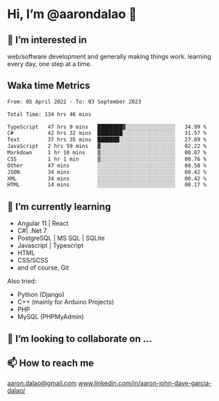 # __Hi, I’m @aarondalao__ 👋 
## 👀 I’m interested in 
web/software development and generally making things work.
learning every day, one step at a time. 

## Waka time Metrics
<!--START_SECTION:waka-->

```txt
From: 05 April 2022 - To: 03 September 2023

Total Time: 134 hrs 46 mins

TypeScript   47 hrs 9 mins   ████████▓░░░░░░░░░░░░░░░░   34.99 %
C#           42 hrs 32 mins  ████████░░░░░░░░░░░░░░░░░   31.57 %
Text         37 hrs 35 mins  ███████░░░░░░░░░░░░░░░░░░   27.89 %
JavaScript   2 hrs 59 mins   ▓░░░░░░░░░░░░░░░░░░░░░░░░   02.22 %
Markdown     1 hr 10 mins    ▒░░░░░░░░░░░░░░░░░░░░░░░░   00.87 %
CSS          1 hr 1 min      ▒░░░░░░░░░░░░░░░░░░░░░░░░   00.76 %
Other        47 mins         ░░░░░░░░░░░░░░░░░░░░░░░░░   00.58 %
JSON         34 mins         ░░░░░░░░░░░░░░░░░░░░░░░░░   00.42 %
XML          34 mins         ░░░░░░░░░░░░░░░░░░░░░░░░░   00.42 %
HTML         14 mins         ░░░░░░░░░░░░░░░░░░░░░░░░░   00.17 %
```

<!--END_SECTION:waka-->

## 🌱 I’m currently learning 

- Angular 11 | React 
- C#| .Net 7
- PostgreSQL | MS SQL | SQLite
- Javascript | Typescript
- HTML 
- CSS/SCSS
- and of course, Git 


Also tried:
- Python (Django)
- C++ (mainly for Arduino Projects)
- PHP
- MySQL (PHPMyAdmin)


## 💞️ I’m looking to collaborate on ...

## 📫 How to reach me 
aaron.dalao@gmail.com
www.linkedin.com/in/aaron-john-dave-garcia-dalao/

<!---
aarondalao/aarondalao is a ✨ special ✨ repository because its `README.md` (this file) appears on your GitHub profile.
You can click the Preview link to take a look at your changes.
--->
